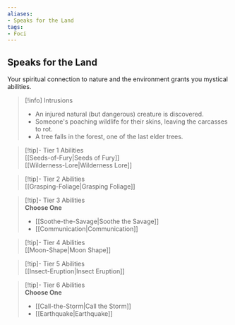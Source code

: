 ```yaml
---
aliases:
- Speaks for the Land
tags:
- Foci
---
```


  
## Speaks for the Land  
Your spiritual connection to nature and the environment grants you mystical abilities.  

>[!info] Intrusions  
>- An injured natural (but dangerous) creature is discovered.  
>- Someone's poaching wildlife for their skins, leaving the carcasses to rot.  
>- A tree falls in the forest, one of the last elder trees.  


>[!tip]- Tier 1 Abilities  
> [[Seeds-of-Fury|Seeds of Fury]]  
> [[Wilderness-Lore|Wilderness Lore]]  


>[!tip]- Tier 2 Abilities  
> [[Grasping-Foliage|Grasping Foliage]]  


>[!tip]- Tier 3 Abilities  
> **Choose One**  
>- [[Soothe-the-Savage|Soothe the Savage]]  
>- [[Communication|Communication]]  


>[!tip]- Tier 4 Abilities  
> [[Moon-Shape|Moon Shape]]  


>[!tip]- Tier 5 Abilities  
> [[Insect-Eruption|Insect Eruption]]  


>[!tip]- Tier 6 Abilities  
> **Choose One**  
>- [[Call-the-Storm|Call the Storm]]  
>- [[Earthquake|Earthquake]]